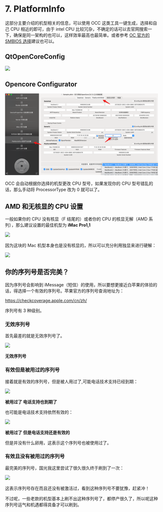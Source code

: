 # 7. PlatformInfo

这部分主要介绍的机型相关的信息，可以使用 OCC 这类工具一键生成，选择和自己 CPU 相近的即可，由于 intel CPU 比较冗杂，不确定的话可以去官网搜索一下，确保是同一架构的也可以，这样效率最高也最简单。或者参考 [OC 官方的 SMBIOS 选择](https://dortania.github.io/OpenCore-Install-Guide/extras/smbios-support.html)建议也可以。 

 ## QtOpenCoreConfig

![](https://image.3001.net/images/20210921/1632186659948.png)   

## Opencore Configurator

![image-20210921090931284](imgs/image-20210921090931284.png)  

OCC 会自动根据你选择的机型更改 CPU 型号，如果发现你的 CPU 型号错乱的话，那么手动将 ProcessorType 改为 0 就可以了。

## AMD 和无核显的 CPU 设置

一般如果你的 CPU 没有核显（F 结尾的）或者你的 CPU 的核显无解（AMD 系列），那么建议设置的最佳机型为 **iMac Pro1,1**

![](https://image.3001.net/images/20210921/16321873845205.png) 

因为这块的 Mac 机型本身也是没有核显的，所以可以充分利用独显来进行硬解：

![](https://image.3001.net/images/20210921/16321874356808.png)   

## 你的序列号是否完美？

因为序列号会影响到 iMessage（短信）的使用，所以要想更接近白苹果的体验的话，得选择一个有效的序列号。苹果官方的序列号查询地址为：

https://checkcoverage.apple.com/cn/zh/

序列号有 3 种级别。

### 无效序列号

首先最差的就是无效序列号了。

![](https://image.3001.net/images/20210715/16263155838212.png) 

**无效序列号**



### 有效但是被用过的序列号

接着就是有效的序列号，但是被人用过了,可能电话技术支持已经到期：



![](https://image.3001.net/images/20210714/162625914362.png) 

**被用过了 电话支持也到期了**



也可能是电话技术支持依然有效的：

![](https://image.3001.net/images/20210714/16262590834326.png) 

**被用过了 但是电话支持还是有效的**



但是并没有什么卵用，这表示这个序列号也被使用过了。

### 有效且没有被用过的序列号

最完美的序列号，国光我这里尝试了很久很久终于刷到了一次：

![](https://image.3001.net/images/20210714/1626259524646.png) 

这表示序列号存在而且还没有被激活过，看到这种序列号不要犹豫，赶紧冲！

不过呢，一些老款的机型基本上刷不出这种序列号了，都停产很久了，所以呢这种序列号运气和机遇都得具备才可以刷到。

